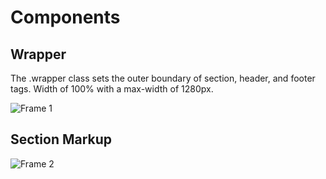 # Components

## Wrapper

The .wrapper class sets the outer boundary of section, header, and footer tags.
Width of 100% with a max-width of 1280px.

![Frame 1](https://github.com/scidsg/design-system/assets/28545431/90f14eb2-14a4-4aef-a291-5e32e0b64e17)

## Section Markup

![Frame 2](https://github.com/scidsg/design-system/assets/28545431/f44edb97-5c80-4379-bff2-405b2360b7f3)
